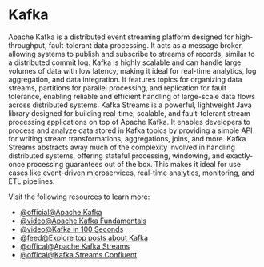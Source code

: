 # Kafka

Apache Kafka is a distributed event streaming platform designed for high-throughput, fault-tolerant data processing. It acts as a message broker, allowing systems to publish and subscribe to streams of records, similar to a distributed commit log. Kafka is highly scalable and can handle large volumes of data with low latency, making it ideal for real-time analytics, log aggregation, and data integration. It features topics for organizing data streams, partitions for parallel processing, and replication for fault tolerance, enabling reliable and efficient handling of large-scale data flows across distributed systems.
Kafka Streams is a powerful, lightweight Java library designed for building real-time, scalable, and fault-tolerant stream processing applications on top of Apache Kafka. It enables developers to process and analyze data stored in Kafka topics by providing a simple API for writing stream transformations, aggregations, joins, and more. Kafka Streams abstracts away much of the complexity involved in handling distributed systems, offering stateful processing, windowing, and exactly-once processing guarantees out of the box. This makes it ideal for use cases like event-driven microservices, real-time analytics, monitoring, and ETL pipelines.

Visit the following resources to learn more:

- [@official@Apache Kafka](https://kafka.apache.org/quickstart)
- [@video@Apache Kafka Fundamentals](https://www.youtube.com/watch?v=B5j3uNBH8X4)
- [@video@Kafka in 100 Seconds](https://www.youtube.com/watch?v=uvb00oaa3k8)
- [@feed@Explore top posts about Kafka](https://app.daily.dev/tags/kafka?ref=roadmapsh)
- [@offical@Apache Kafka Streams](https://docs.confluent.io/platform/current/streams/concepts.html)
- [@offical@Kafka Streams Confluent](https://kafka.apache.org/documentation/streams/)

